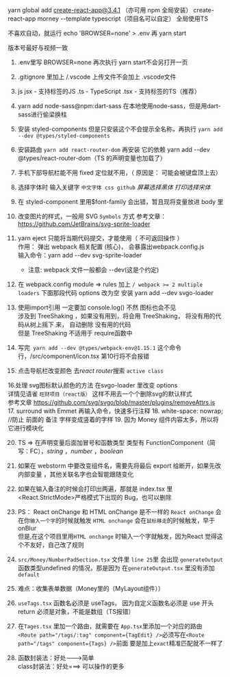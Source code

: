 yarn global add create-react-app@3.4.1 （亦可用 npm 全局安装）
create-react-app morney --template typescript（项目名可以自定）   全局使用TS

不喜欢自动，就运行 echo 'BROWSER=none' > .env 再 yarn start

版本号最好与视频一致

1.  .env里写 BROWSER=none  再次执行 yarn start不会另打开一页
2.  .gitignore 里加上 /.vscode 上传文件不会加上 .vscode文件
3.  js 
    jsx  - 支持标签的JS
    .ts  - TypeScript
    .tsx - 支持标签的TS（推荐）
    
4. yarn add node-sass@npm:dart-sass 在本地使用node-sass，但是用dart-sass进行偷梁换柱
5. 安装 styled-components
        但是只安装这个不会提示全名称，再执行
            `yarn add --dev @types/styled-components`
   
6. 安装路由   `yarn add react-router-dom`
    再安装 它的依赖  yarn add --dev @types/react-router-dom（TS 的声明变量也加载了）
   
7. 手机下部导航栏能不用 fixed 定位就不用，（ 原因是： 可能会被键盘顶上去）
8. 选择字体时 输入关键字 `中文字体 css github`  *屏幕选择黑体*  *打印选择宋体*
9. 在 styled-component 里用$font-family 会出错，暂且现将变量放进 body 里
10. 改变图片的样式，一般用 SVG `Symbols` 方式
    参考文章： https://github.com/JetBrains/svg-sprite-loader
11.  yarn eject   只能将当期代码提交，才能使用（ 不可返回操作 ） <br />
        作用： 弹出 webpack 相关配置 (核心)， 会暴露出webpack.config.js<br />
        输入命令：yarn add --dev svg-sprite-loader
        - 注意: webpack 文件一般都会 --dev(这是个约定)
    
12. 在 webpack.config module => rules 加上 `/ webpack >= 2 multiple loaders` 下面那段代码
      options 改为空
    安装 yarn add --dev svgo-loader
    
13.  使用import引用 一定要加 console.log()  不然 图标也会不见<br/>
     涉及到  TreeShaking ，如果没有用到，将会用 TreeShaking， 将没有用的代码从树上摇下     来， 自动删除 没有用的代码<br/>
     但是 TreeShaking 不适用于 require函数中
     
14.  写完` yarn add --dev @types/webpack-env@1.15.1` 这个命令行，/src/component/icon.tsx 第10行将不会报错
15. 点击导航栏改变颜色 去*react router*搜索 `active class`

16.处理 svg图标默认颜色的方法
    在svgo-loader 里改变 options  <br/>
    详情见语雀 `旺财项目（react版）` 这样不用去一个个删除svg的默认样式<br/>
    参考文章 https://github.com/svg/svgo/blob/master/plugins/removeAttrs.js
17. surround with Emmet 再输入命令，快速多行注释
18. white-space: nowrap; //防止 前面的 备注 字样变成竖着的字样
19. 因为 Money 组件内容太多，所以将它进行模块化

20. TS => 在声明变量后面加冒号和函数类型
    类型有 FunctionComponent（简写：FC），*string* ，*number* ，*boolean*
21. 如果在 webstorm 中要改变组件名，需要先将最后 export 给断开，如果先改内部变量 ，其他关联名字也会智能跟随变化 
22. 如果在输入备注的时候会打印出两遍，那就是 index.tsx 里<React.StrictMode>严格模式下出现的 Bug，也可以删除
23. PS： React onChange 和 HTML onChange 是不一样的
    `React onChange` 会在你`输入一个字`的时候就触发
    `HTML onchange` 会在`鼠标移走`的时候触发，早于 onBlur<br/>
    但是,在这个项目里用`HTML onchange` 时输入一个字就触发，因为React 觉得这个不友好，自己改了规则
24. `src/Money/NumberPadSection.tsx` 文件里 `line 25`里 会出现 `generateOutput` 函数类型undefined 的情况，那是因为 在`generateOutput.tsx` 里没有添加 `default`
25. 难点：收集表单数据（Money里的（MyLayout组件））
26. `useTags.tsx` 函数名必须是 useTags， 因为自定义函数名必须是 use 开头<br/>
        return 必须是对象，不能是数组（TS报错）
    
27. 在`Tages.tsx` 里加一个路由，就需要在 `App.tsx`里添加一个对应的路由  ` <Route path="/tags/:tag" component={TagEdit} />`必须写在`<Route path="/tags" component={Tags} />`前面
要是加上`exact`精准匹配就不一样了
    
28. 函数封装法：好处--->简单    
    class封装法：好处===> 可以操作的更多



